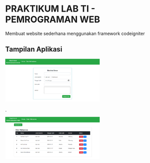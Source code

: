 # PRAKTIKUM LAB TI - PEMROGRAMAN WEB
Membuat website sederhana menggunakan framework codeigniter

## Tampilan Aplikasi
<img src="system/assets/img/home.png" alt="alt text" width="300"/>

.

<img src="system/assets/img/data_mahasiswa.png" alt="alt text" width="300"/>
